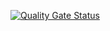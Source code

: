 [![Quality Gate Status](https://sonarcloud.io/api/project_badges/measure?project=upen28_order-service&metric=alert_status&token=d84ac2fafd97e3f97a95edf74387de3ea4aacc29)](https://sonarcloud.io/summary/new_code?id=upen28_order-service)
